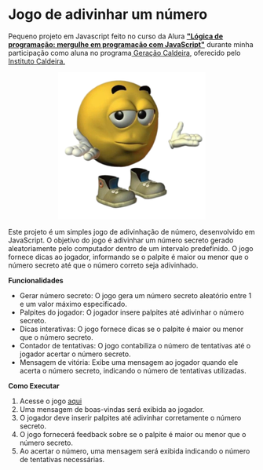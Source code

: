 # Jogo de adivinhar um número


Pequeno projeto em Javascript feito no curso da Alura **["Lógica de programação: mergulhe em programação com JavaScript"](https://cursos.alura.com.br/course/logica-programacao-mergulhe-programacao-javascript)** durante minha participação como aluna no programa[ Geração Caldeira,](https://www.geracaocaldeira.org/) oferecido pelo [Instituto Caldeira.](https://institutocaldeira.org.br/)

<div align="center">
<img src="./img/guess.png" width="300" height="300"/>
</div>

Este projeto é um simples jogo de adivinhação de número, desenvolvido em JavaScript. O objetivo do jogo é adivinhar um número secreto gerado aleatoriamente pelo computador dentro de um intervalo predefinido. O jogo fornece dicas ao jogador, informando se o palpite é maior ou menor que o número secreto até que o número correto seja adivinhado.

**Funcionalidades**

* Gerar número secreto: O jogo gera um número secreto aleatório entre 1 e um valor máximo especificado.
* Palpites do jogador: O jogador insere palpites até adivinhar o número secreto.
* Dicas interativas: O jogo fornece dicas se o palpite é maior ou menor que o número secreto.
* Contador de tentativas: O jogo contabiliza o número de tentativas até o jogador acertar o número secreto.
* Mensagem de vitória: Exibe uma mensagem ao jogador quando ele acerta o número secreto, indicando o número de tentativas utilizadas.

**Como Executar**

1. Acesse o jogo [aqui](https://lauraperroni.github.io/logica-js-1/)
2. Uma mensagem de boas-vindas será exibida ao jogador.
3. O jogador deve inserir palpites até adivinhar corretamente o número secreto.
4. O jogo fornecerá feedback sobre se o palpite é maior ou menor que o número secreto.
5. Ao acertar o número, uma mensagem será exibida indicando o número de tentativas necessárias.
